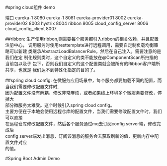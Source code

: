 
#spring cloud组件 demo

端口
eureka-1            8080
eureka-1            8081
eureka-provider01   8002
eureka-provider02   8003
hystrix             8004
ribbon              8005
cloud_config_server 8006
cloud_config_client 8007



##ribbon:
生产使用ribbon,则需要每个服务都引入ribbon的相关依赖，并且配置注册中心，
调用服务时使用resttemplate进行远程调用，需要自定制负载均衡策略可以新建
类继承AbstractLoadBalancerRule，然后在自己注入。需要注意的是我们在定
制化规则类时，这个自定义的类不能放在@ComponentScan所扫描的当前包以及子
包下，否则我们自定义的这个配置类就会被所有的Ribbon客户端所共享，也就是
我们达不到特殊化指定的目的了。

##spring cloud config:
在微服务应用场景中，每个服务都要加载不同的配置，而当我们需要修改配置文件时,\
因为配置文件没有解耦，修改非常麻烦，或者如果线上环境多个微服务要修改，停掉大\
部分微服务太难受。这个时候引入spring cloud config。\
主要方便在于本地会使用远程仓库的配置文件，当我们需要修改配置文件时，我们可以直接\
在远程仓库修改配置文件，然后各个服务通过mq去订阅config server端，修改完成后\
config server端发出消息，订阅该消息的服务会去获取刷新的值，更新内存中配置文件对应\
的值。


#Spring Boot Admin Demo
 